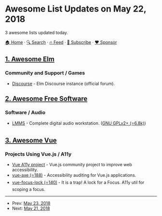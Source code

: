 # Awesome List Updates on May 22, 2018

3 awesome lists updated today.

[🏠 Home](/README.md) · [🔍 Search](https://www.trackawesomelist.com/search/) · [🔥 Feed](https://www.trackawesomelist.com/rss.xml) · [📮 Subscribe](https://trackawesomelist.us17.list-manage.com/subscribe?u=d2f0117aa829c83a63ec63c2f&id=36a103854c) · [❤️  Sponsor](https://github.com/sponsors/theowenyoung)



## [1. Awesome Elm](/content/sporto/awesome-elm/README.md)

### Community and Support / Games

*   [Discourse](https://discourse.elm-lang.org/) - Elm Discourse instance (official forum).

## [2. Awesome Free Software](/content/johnjago/awesome-free-software/README.md)

### Software / Audio

*   [LMMS](https://lmms.io/) - Complete digital audio workstation. ([GNU GPLv2+ (⭐6.8k)](https://github.com/LMMS/lmms/blob/master/LICENSE.txt))

## [3. Awesome Vue](/content/vuejs/awesome-vue/README.md)

### Projects Using Vue.js / A11y

*   [Vue A11y project](https://github.com/vue-a11y) - Vue.js community project to improve web accessibility.
*   [vue-axe (⭐188)](https://github.com/vue-a11y/vue-axe) - Accessibility auditing for Vue.js applications.
*   [vue-focus-lock (⭐140)](https://github.com/theKashey/vue-focus-lock) - It is a trap! A lock for a Focus. A11y util for scoping a focus.

---

- Prev: [May 23, 2018](/content/2018/05/23/README.md)
- Next: [May 21, 2018](/content/2018/05/21/README.md)